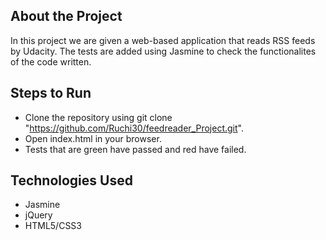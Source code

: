 ## About the Project

In this project we are given a web-based application that reads RSS feeds by Udacity. The tests are added using Jasmine to check the functionalites of the code written.


## Steps to Run

* Clone the repository using git clone "https://github.com/Ruchi30/feedreader_Project.git".
* Open index.html in your browser.
* Tests that are green have passed and red have failed.


## Technologies Used

* Jasmine
* jQuery
* HTML5/CSS3



